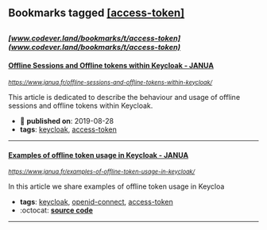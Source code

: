 ## Bookmarks tagged [[access-token]](https://www.codever.land/search?q=[access-token])

_<sup><sup>[www.codever.land/bookmarks/t/access-token](www.codever.land/bookmarks/t/access-token)</sup></sup>_
---
#### [Offline Sessions and Offline tokens within Keycloak - JANUA](https://www.janua.fr/offline-sessions-and-offline-tokens-within-keycloak/)
_<sup>https://www.janua.fr/offline-sessions-and-offline-tokens-within-keycloak/</sup>_

This article is dedicated to describe the behaviour and usage of offline sessions and offline tokens within Keycloak.
* :calendar: **published on**: 2019-08-28
* **tags**: [keycloak](../tagged/keycloak.md), [access-token](../tagged/access-token.md)
---
#### [Examples of offline token usage in Keycloak - JANUA](https://www.janua.fr/examples-of-offline-token-usage-in-keycloak/)
_<sup>https://www.janua.fr/examples-of-offline-token-usage-in-keycloak/</sup>_

In this article we share examples of offline token usage in Keycloa
* **tags**: [keycloak](../tagged/keycloak.md), [openid-connect](../tagged/openid-connect.md), [access-token](../tagged/access-token.md)
* :octocat: **[source code](https://github.com/keycloak/keycloak/tree/master/examples/demo-template/offline-access-app)**
---
